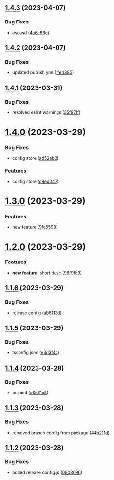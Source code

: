 ## [1.4.3](https://github.com/SuhasParameshwara/CLI-Repo/compare/v1.4.2...v1.4.3) (2023-04-07)


### Bug Fixes

* asdasd ([4a6e86e](https://github.com/SuhasParameshwara/CLI-Repo/commit/4a6e86eaf2a207dd811544b5fd993f32a9bb2380))

## [1.4.2](https://github.com/SuhasParameshwara/CLI-Repo/compare/v1.4.1...v1.4.2) (2023-04-07)


### Bug Fixes

* updated publish yml ([1fe4385](https://github.com/SuhasParameshwara/CLI-Repo/commit/1fe438550fc1be6a383ae58d426ffae103e240d8))

## [1.4.1](https://github.com/SuhasParameshwara/CLI-Repo/compare/v1.4.0...v1.4.1) (2023-03-31)


### Bug Fixes

* resolved eslint warnings ([35f971f](https://github.com/SuhasParameshwara/CLI-Repo/commit/35f971fdf798f5130d14465e99abf5439a097587))

# [1.4.0](https://github.com/SuhasParameshwara/CLI-Repo/compare/v1.3.0...v1.4.0) (2023-03-29)


### Bug Fixes

* config store ([ad52ab0](https://github.com/SuhasParameshwara/CLI-Repo/commit/ad52ab092e2fd1cb1693e1808a64a0a542ec91be))


### Features

* config store ([c9ed047](https://github.com/SuhasParameshwara/CLI-Repo/commit/c9ed047c4a1997109d06e73421bcd7a44382674a))

# [1.3.0](https://github.com/SuhasParameshwara/CLI-Repo/compare/v1.2.0...v1.3.0) (2023-03-29)


### Features

* new feature ([9fe5598](https://github.com/SuhasParameshwara/CLI-Repo/commit/9fe559872c740f8b59702c48251fdf006ce9a4bd))

# [1.2.0](https://github.com/SuhasParameshwara/CLI-Repo/compare/v1.1.6...v1.2.0) (2023-03-29)


### Features

* **new feature:** short desc ([96f9fb9](https://github.com/SuhasParameshwara/CLI-Repo/commit/96f9fb9d268254b6b80b92a330b93fee795d2538))

## [1.1.6](https://github.com/SuhasParameshwara/CLI-Repo/compare/v1.1.5...v1.1.6) (2023-03-29)


### Bug Fixes

* release config ([ab8113d](https://github.com/SuhasParameshwara/CLI-Repo/commit/ab8113dbcb7d77d2e154197ba6bc882e546e2b19))

## [1.1.5](https://github.com/SuhasParameshwara/CLI-Repo/compare/v1.1.4...v1.1.5) (2023-03-29)


### Bug Fixes

* tsconfig json ([e3d3f4c](https://github.com/SuhasParameshwara/CLI-Repo/commit/e3d3f4ce74ca6abae8ca683bcf696e072f977636))

## [1.1.4](https://github.com/SuhasParameshwara/CLI-Repo/compare/v1.1.3...v1.1.4) (2023-03-28)


### Bug Fixes

* testasd ([e6e61e5](https://github.com/SuhasParameshwara/CLI-Repo/commit/e6e61e583dc1a1f528bc3fc7dfaebb2d52c507ee))

## [1.1.3](https://github.com/SuhasParameshwara/CLI-Repo/compare/v1.1.2...v1.1.3) (2023-03-28)


### Bug Fixes

* removed branch config from package ([44b211d](https://github.com/SuhasParameshwara/CLI-Repo/commit/44b211d7fc9db61bb8b914de78cc1aceb7e2e2c2))

## [1.1.2](https://github.com/SuhasParameshwara/CLI-Repo/compare/v1.1.1...v1.1.2) (2023-03-28)


### Bug Fixes

* added release config.js ([0908696](https://github.com/SuhasParameshwara/CLI-Repo/commit/09086962289dc2565e01df88f1457589383e507e))
